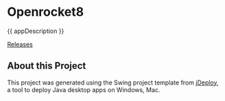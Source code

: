 # Openrocket8

{{ appDescription }}

[Releases](https://github.com/sovanmohan/openrocket8/releases)

## About this Project

This project was generated using the Swing project template from [jDeploy](https://www.jdeploy.com), a tool to deploy Java desktop apps on Windows, Mac.